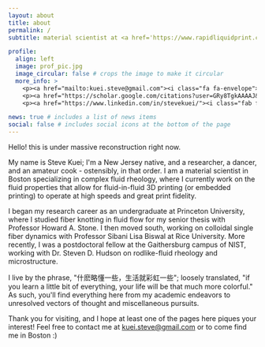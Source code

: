 ```yaml
---
layout: about
title: about
permalink: /
subtitle: material scientist at <a href='https://www.rapidliquidprint.co'>Rapid Liquid Print</a> | colloidal physics and rheology

profile:
  align: left
  image: prof_pic.jpg
  image_circular: false # crops the image to make it circular
  more_info: >
    <p><a href="mailto:kuei.steve@gmail.com"><i class="fa fa-envelope"></i> kuei.steve@gmail.com</p>
    <p><a href="https://scholar.google.com/citations?user=GRy8TgkAAAAJ&hl=en"><i class="fa fa-book"></i> google scholar</p>
    <p><a href="https://www.linkedin.com/in/stevekuei/"><i class="fab fa-linkedin"></i> linkedin</p>

news: true # includes a list of news items
social: false # includes social icons at the bottom of the page
---
```

Hello! this is under massive reconstruction right now.

My name is Steve Kuei; I'm a New Jersey native, and a researcher, a dancer, and an amateur cook - ostensibly, in that order. I am a material scientist in Boston specializing in complex fluid rheology, where I currently work on the fluid properties that allow for fluid-in-fluid 3D printing (or embedded printing) to operate at high speeds and great print fidelity.

I began my research career as an undergraduate at Princeton University, where I studied fiber knotting in fluid flow for my senior thesis with Professor Howard A. Stone. I then moved south, working on colloidal single fiber dynamics with Professor Sibani Lisa Biswal at Rice University. More recently, I was a postdoctoral fellow at the Gaithersburg campus of NIST, working with Dr. Steven D. Hudson on rodlike-fluid rheology and microstructure. 

I live by the phrase, "什麽略懂一些，生活就彩虹一些"; loosely translated, "if you learn a little bit of everything, your life will be that much more colorful."
As such, you'll find everything here from my academic endeavors to unresolved vectors of thought and miscellaneous pursuits.

Thank you for visiting, and I hope at least one of the pages here piques your interest! Feel free to contact me at <a href="mailto:kuei.steve@gmail.com">kuei.steve@gmail.com</a>
or to come find me in Boston :)
